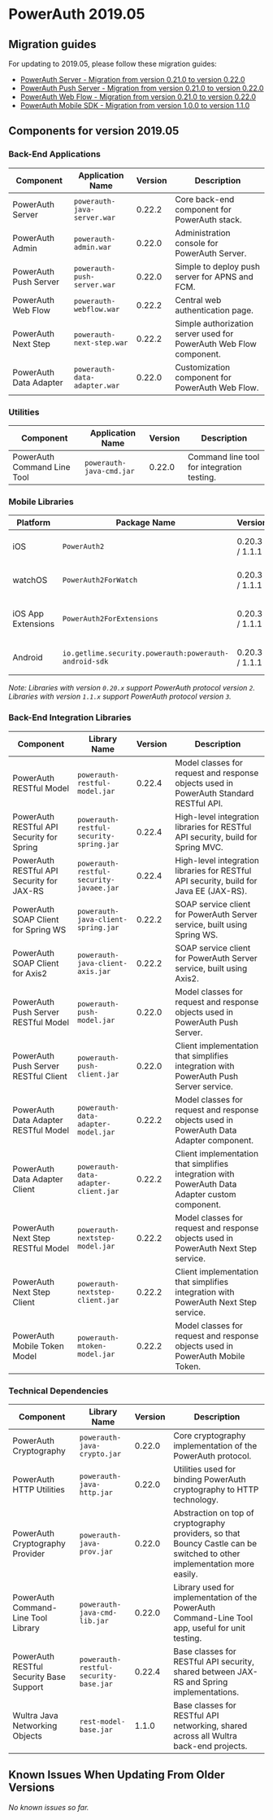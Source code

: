 # PowerAuth 2019.05

## Migration guides

For updating to 2019.05, please follow these migration guides:

- [PowerAuth Server - Migration from version 0.21.0 to version 0.22.0](https://github.com/wultra/powerauth-server/blob/develop/docs/PowerAuth-Server-0.22.0.md)
- [PowerAuth Push Server - Migration from version 0.21.0 to version 0.22.0](https://github.com/wultra/powerauth-push-server/blob/develop/docs/PowerAuth-Push-Server-0.22.0.md)
- [PowerAuth Web Flow - Migration from version 0.21.0 to version 0.22.0](https://github.com/wultra/powerauth-webflow/blob/develop/docs/Web-Flow-0.22.0.md)
- [PowerAuth Mobile SDK - Migration from version 1.0.0 to version 1.1.0](https://github.com/wultra/powerauth-mobile-sdk/blob/develop/docs/Migration-from-1.0-to-1.1.md)

## Components for version 2019.05

### Back-End Applications

| Component | Application Name | Version | Description |
|---|---|---|---|
| PowerAuth Server | `powerauth-java-server.war` | 0.22.2 | Core back-end component for PowerAuth stack. |
| PowerAuth Admin | `powerauth-admin.war` | 0.22.0 | Administration console for PowerAuth Server. |
| PowerAuth Push Server | `powerauth-push-server.war` | 0.22.0 | Simple to deploy push server for APNS and FCM. |
| PowerAuth Web Flow | `powerauth-webflow.war` | 0.22.2 | Central web authentication page. |
| PowerAuth Next Step | `powerauth-next-step.war` | 0.22.2 | Simple authorization server used for PowerAuth Web Flow component. |
| PowerAuth Data Adapter | `powerauth-data-adapter.war` | 0.22.0 | Customization component for PowerAuth Web Flow. |

### Utilities

| Component | Application Name | Version | Description |
|---|---|---|---|
| PowerAuth Command Line Tool | `powerauth-java-cmd.jar` | 0.22.0 | Command line tool for integration testing. |

### Mobile Libraries

| Platform | Package Name | Version | Description |
|---|---|---|---|
| iOS | `PowerAuth2` | 0.20.3 / 1.1.1 | A client library for iOS. |
| watchOS | `PowerAuth2ForWatch` | 0.20.3 / 1.1.1 | A limited library for watchOS. |
| iOS App Extensions | `PowerAuth2ForExtensions` | 0.20.3 / 1.1.1 | A limited library for iOS App Extensions. |
| Android | `io.getlime.security.powerauth:powerauth-android-sdk` | 0.20.3 / 1.1.1 | A client library for Android. |

_Note: Libraries with version `0.20.x` support PowerAuth protocol version `2`. Libraries with version `1.1.x` support PowerAuth protocol version `3`._ 

### Back-End Integration Libraries

| Component | Library Name |  Version | Description |
|---|---|---|---|
| PowerAuth RESTful Model | `powerauth-restful-model.jar` | 0.22.4 | Model classes for request and response objects used in PowerAuth Standard RESTful API. |
| PowerAuth RESTful API Security for Spring | `powerauth-restful-security-spring.jar` | 0.22.4 | High-level integration libraries for RESTful API security, build for Spring MVC. |
| PowerAuth RESTful API Security for JAX-RS | `powerauth-restful-security-javaee.jar` | 0.22.4 | High-level integration libraries for RESTful API security, build for Java EE (JAX-RS). |
| PowerAuth SOAP Client for Spring WS | `powerauth-java-client-spring.jar` | 0.22.2 | SOAP service client for PowerAuth Server service, built using Spring WS. |
| PowerAuth SOAP Client for Axis2 | `powerauth-java-client-axis.jar` | 0.22.2 | SOAP service client for PowerAuth Server service, built using Axis2. |
| PowerAuth Push Server RESTful Model | `powerauth-push-model.jar` | 0.22.0 | Model classes for request and response objects used in PowerAuth Push Server. |
| PowerAuth Push Server RESTful Client | `powerauth-push-client.jar` | 0.22.0 | Client implementation that simplifies integration with PowerAuth Push Server service. |
| PowerAuth Data Adapter RESTful Model | `powerauth-data-adapter-model.jar` | 0.22.2 | Model classes for request and response objects used in PowerAuth Data Adapter component. |
| PowerAuth Data Adapter Client | `powerauth-data-adapter-client.jar` | 0.22.2 | Client implementation that simplifies integration with PowerAuth Data Adapter custom component. |
| PowerAuth Next Step RESTful Model | `powerauth-nextstep-model.jar` | 0.22.2 | Model classes for request and response objects used in PowerAuth Next Step service. |
| PowerAuth Next Step Client | `powerauth-nextstep-client.jar` | 0.22.2 | Client implementation that simplifies integration with PowerAuth Next Step service. |
| PowerAuth Mobile Token Model | `powerauth-mtoken-model.jar` | 0.22.2 | Model classes for request and response objects used in PowerAuth Mobile Token. |

### Technical Dependencies

| Component | Library Name | Version | Description |
|---|---|---|---|
| PowerAuth Cryptography | `powerauth-java-crypto.jar` | 0.22.0 | Core cryptography implementation of the PowerAuth protocol. |
| PowerAuth HTTP Utilities | `powerauth-java-http.jar` | 0.22.0 | Utilities used for binding PowerAuth cryptography to HTTP technology. |
| PowerAuth Cryptography Provider | `powerauth-java-prov.jar` | 0.22.0 | Abstraction on top of cryptography providers, so that Bouncy Castle can be switched to other implementation more easily. |
| PowerAuth Command-Line Tool Library | `powerauth-java-cmd-lib.jar` | 0.22.0 | Library used for implementation of the PowerAuth Command-Line Tool app, useful for unit testing. |
| PowerAuth RESTful Security Base Support | `powerauth-restful-security-base.jar` | 0.22.4 | Base classes for RESTful API security, shared between JAX-RS and Spring implementations. |
| Wultra Java Networking Objects | `rest-model-base.jar` | 1.1.0 | Base classes for RESTful API networking, shared across all Wultra back-end projects. |

## Known Issues When Updating From Older Versions

_No known issues so far._